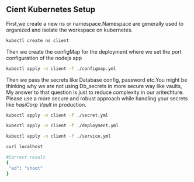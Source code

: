 ## Cient Kubernetes Setup
First,we create a new ns or namespace.Namespace are generally used to organized and isolate the workspace on kubernetes.
```bash 
kubectl create ns client
```
Then we create the configMap for the deployment where we set the port configuration of the nodejs app
```bash 
kubectl apply -n client -f ./configmap.yml
```
Then we pass the secrets like Database config, password etc.You might be thinking why we are not using Db_secrets in more secure way like vaults, My answer to that question is just to reduce complexity in our aritechture. Please use a more secure and robust approach while handling your secrets like *hasiCorp Vault* in production. 
```bash 
kubectl apply -n client -f ./secret.yml
```
```bash 
kubectl apply -n client -f ./deployment.yml
```
```bash 
kubectl apply -n client -f ./service.yml
```
```bash 
curl localhost
```
```bash
#Correct result
{
 "ed": "shoot"
}
```
